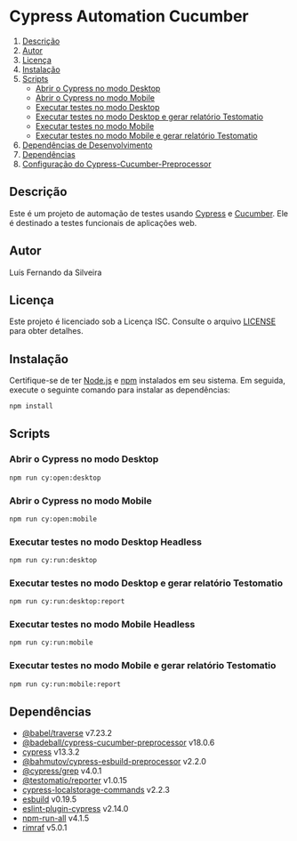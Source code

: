 # Cypress Automation Cucumber

1. [Descrição](#descrição)
2. [Autor](#autor)
3. [Licença](#licença)
4. [Instalação](#instalação)
5. [Scripts](#scripts)
   - [Abrir o Cypress no modo Desktop](#abrir-o-cypress-no-modo-desktop)
   - [Abrir o Cypress no modo Mobile](#abrir-o-cypress-no-modo-mobile)
   - [Executar testes no modo Desktop](#executar-testes-no-modo-desktop)
   - [Executar testes no modo Desktop e gerar relatório Testomatio](#executar-testes-no-modo-desktop-e-gerar-relatório-testomatio)
   - [Executar testes no modo Mobile](#executar-testes-no-modo-mobile)
   - [Executar testes no modo Mobile e gerar relatório Testomatio](#executar-testes-no-modo-mobile-e-gerar-relatório-testomatio)
6. [Dependências de Desenvolvimento](#dependências-de-desenvolvimento)
7. [Dependências](#dependências)
8. [Configuração do Cypress-Cucumber-Preprocessor](#configuração-do-cypress-cucumber-preprocessor)

## Descrição

Este é um projeto de automação de testes usando [Cypress](https://www.cypress.io/) e [Cucumber](https://cucumber.io/). Ele é destinado a testes funcionais de aplicações web.

## Autor

Luís Fernando da Silveira

## Licença

Este projeto é licenciado sob a Licença ISC. Consulte o arquivo [LICENSE](LICENSE) para obter detalhes.

## Instalação

Certifique-se de ter [Node.js](https://nodejs.org/) e [npm](https://www.npmjs.com/) instalados em seu sistema. Em seguida, execute o seguinte comando para instalar as dependências:

```bash
npm install
```

## Scripts

### Abrir o Cypress no modo Desktop

```bash
npm run cy:open:desktop
```

### Abrir o Cypress no modo Mobile

```bash
npm run cy:open:mobile
```

### Executar testes no modo Desktop Headless

```bash
npm run cy:run:desktop
```

### Executar testes no modo Desktop e gerar relatório Testomatio

```bash
npm run cy:run:desktop:report
```

### Executar testes no modo Mobile Headless

```bash
npm run cy:run:mobile
```

### Executar testes no modo Mobile e gerar relatório Testomatio

```bash
npm run cy:run:mobile:report
```

## Dependências

- [@babel/traverse](https://www.npmjs.com/package/@babel/traverse) v7.23.2
- [@badeball/cypress-cucumber-preprocessor](https://www.npmjs.com/package/@badeball/cypress-cucumber-preprocessor) v18.0.6
- [cypress](https://www.npmjs.com/package/cypress) v13.3.2
- [@bahmutov/cypress-esbuild-preprocessor](https://www.npmjs.com/package/@bahmutov/cypress-esbuild-preprocessor) v2.2.0
- [@cypress/grep](https://www.npmjs.com/package/@cypress/grep) v4.0.1
- [@testomatio/reporter](https://www.npmjs.com/package/@testomatio/reporter) v1.0.15
- [cypress-localstorage-commands](https://www.npmjs.com/package/cypress-localstorage-commands) v2.2.3
- [esbuild](https://www.npmjs.com/package/esbuild) v0.19.5
- [eslint-plugin-cypress](https://www.npmjs.com/package/eslint-plugin-cypress) v2.14.0
- [npm-run-all](https://www.npmjs.com/package/npm-run-all) v4.1.5
- [rimraf](https://www.npmjs.com/package/rimraf) v5.0.1
